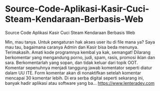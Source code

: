 # Source-Code-Aplikasi-Kasir-Cuci-Steam-Kendaraan-Berbasis-Web
Source Code Aplikasi Kasir Cuci Steam Kendaraan Berbasis Web 

Min, mau tanya. Untuk pengaturan hak akses user itu di file mana ya? Saya mau tau, bagaimana caranya Admin dan Kasir bisa beda menunya. Terimakasih. Amati kode programnya kembal ya kak, semangat! Dilarang berkomentar yang mengandung porno, judi, spam, rasis, promosi iklan dan sara. Berkomentarlah yang sopan, dan tidak keluar dari topik OOT. Komentar sepenuhnya menjadi tanggung jawab komentator seperti diatur dalam UU ITE. Form komentar akan di nonaktifkan setelah komentar mencapai 30 komentar lebih. Di era serba digital seperti sekarang ini, banyak hadir aplikasi atau software yang ba…
https://www.lenteradev.com
